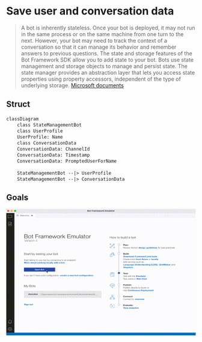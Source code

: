 # Save user and conversation data

> A bot is inherently stateless. Once your bot is deployed,
> it may not run in the same process or on the same machine from one turn to the next.
> However, your bot may need to track the context of a conversation
> so that it can manage its behavior and remember answers to previous questions.
> The state and storage features of the Bot Framework SDK allow you to add state
> to your bot. Bots use state management and storage objects to manage and persist state.
> The state manager provides an abstraction layer that lets you access state
> properties using property accessors, independent of the type of underlying storage.
> [Microsoft documents](https://docs.microsoft.com/en-us/azure/bot-service/bot-builder-howto-v4-state?view=azure-bot-service-4.0&tabs=csharp#prerequisites)

## Struct



```mermaid
classDiagram
    class StateManagementBot
    class UserProfile
    UserProfile: Name
    class ConversationData
    ConversationData: ChannelId
    ConversationData: Timestamp
    ConversationData: PromptedUserForName
    
    StateManagementBot --|> UserProfile
    StateManagementBot --|> ConversationData
```

## Goals

![](./README/bot_frameowrk_emulator_goal.gif)